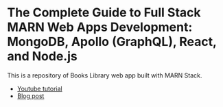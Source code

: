 # The Complete Guide to Full Stack MARN Web Apps Development: MongoDB, Apollo (GraphQL), React, and Node.js

This is a repository of Books Library web app built with MARN Stack.

* [Youtube tutorial](https://www.youtube.com/watch?v=6YAKvGlFcwo)
* [Blog post](https://jj09.net/the-complete-guide-to-full-stack-marn-web-apps-development-mongodb-apollo-graphql-react-nodejs/)
